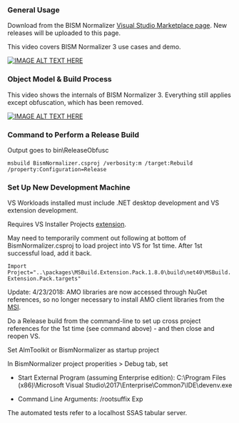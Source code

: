 ### General Usage

Download from the BISM Normalizer [Visual Studio Marketplace page](https://marketplace.visualstudio.com/items?itemName=ChristianWade.BISMNormalizer3). New releases will be uploaded to this page.

This video covers BISM Normalizer 3 use cases and demo.

[![IMAGE ALT TEXT HERE](http://img.youtube.com/vi/LZdOwfJqFrM/0.jpg)](http://www.youtube.com/watch?v=LZdOwfJqFrM)

### Object Model & Build Process

This video shows the internals of BISM Normalizer 3. Everything still applies except obfuscation, which has been removed.

[![IMAGE ALT TEXT HERE](http://img.youtube.com/vi/r3eGK-dSYuw/0.jpg)](http://www.youtube.com/watch?v=r3eGK-dSYuw)

### Command to Perform a Release Build

Output goes to bin\ReleaseObfusc

`msbuild BismNormalizer.csproj /verbosity:m /target:Rebuild /property:Configuration=Release`

### Set Up New Development Machine

VS Workloads installed must include .NET desktop development and VS extension development.

Requires VS Installer Projects [extension](https://marketplace.visualstudio.com/items?itemName=VisualStudioClient.MicrosoftVisualStudio2017InstallerProjects).

May need to temporarily comment out following at bottom of BismNormalizer.csproj to load project into VS for 1st time. After 1st successful load, add it back.

`Import Project="..\packages\MSBuild.Extension.Pack.1.8.0\build\net40\MSBuild.Extension.Pack.targets"`

Update: 4/23/2018: AMO libraries are now accessed through NuGet references, so no longer necessary to install AMO client libraries from the [MSI](https://docs.microsoft.com/en-us/azure/analysis-services/analysis-services-data-providers).

Do a Release build from the command-line to set up cross project references for the 1st time (see command above) - and then close and reopen VS.

Set AlmToolkit or BismNormalizer as startup project

In BismNormalizer project properities > Debug tab, set
* Start External Program (assuming Enterprise edition): C:\Program Files (x86)\Microsoft Visual Studio\2017\Enterprise\Common7\IDE\devenv.exe

* Command Line Arguments: /rootsuffix Exp

The automated tests refer to a localhost SSAS tabular server.
